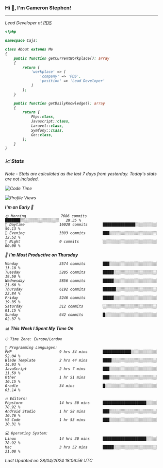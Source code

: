 ### Hi 👋, I'm Cameron Stephen!
<hr>
<p><em>Lead Developer at <a href="https://prindatasolutions.co.uk">PDS</a></p>


```php
<?php

namespace Cajs;

class About extends Me
{
    public function getCurrentWorkplace(): array
    {
        return [
            'workplace' => [
                'company' => 'PDS',
                'position' => 'Lead Developer'
            ]
        ];
    }

    public function getDailyKnowledge(): array
    {
        return [
            Php::class,
            Javascript::class,
            Laravel::class,
            Symfony::class,
            Go::class,
        ];
    }
}
```

### 📈 Stats
<p><em>Note - Stats are calculated as the last 7 days from yesterday. Today's stats are not included.</em></p>


<!--START_SECTION:waka-->
![Code Time](http://img.shields.io/badge/Code%20Time-3%2C789%20hrs%2019%20mins-blue)

![Profile Views](http://img.shields.io/badge/Profile%20Views-0-blue)

**I'm an Early 🐤** 

```text
🌞 Morning                7686 commits        ███████░░░░░░░░░░░░░░░░░░   28.35 % 
🌆 Daytime                16028 commits       ███████████████░░░░░░░░░░   59.13 % 
🌃 Evening                3393 commits        ███░░░░░░░░░░░░░░░░░░░░░░   12.52 % 
🌙 Night                  0 commits           ░░░░░░░░░░░░░░░░░░░░░░░░░   00.00 % 
```
📅 **I'm Most Productive on Thursday** 

```text
Monday                   3574 commits        ███░░░░░░░░░░░░░░░░░░░░░░   13.18 % 
Tuesday                  5285 commits        █████░░░░░░░░░░░░░░░░░░░░   19.50 % 
Wednesday                5856 commits        █████░░░░░░░░░░░░░░░░░░░░   21.60 % 
Thursday                 6192 commits        ██████░░░░░░░░░░░░░░░░░░░   22.84 % 
Friday                   5246 commits        █████░░░░░░░░░░░░░░░░░░░░   19.35 % 
Saturday                 312 commits         ░░░░░░░░░░░░░░░░░░░░░░░░░   01.15 % 
Sunday                   642 commits         █░░░░░░░░░░░░░░░░░░░░░░░░   02.37 % 
```


📊 **This Week I Spent My Time On** 

```text
🕑︎ Time Zone: Europe/London

💬 Programming Languages: 
PHP                      9 hrs 34 mins       █████████████░░░░░░░░░░░░   52.04 % 
Blade Template           2 hrs 44 mins       ████░░░░░░░░░░░░░░░░░░░░░   14.93 % 
JavaScript               2 hrs 7 mins        ███░░░░░░░░░░░░░░░░░░░░░░   11.59 % 
Other                    1 hr 51 mins        ███░░░░░░░░░░░░░░░░░░░░░░   10.15 % 
Gradle                   34 mins             █░░░░░░░░░░░░░░░░░░░░░░░░   03.14 % 

🔥 Editors: 
Phpstorm                 14 hrs 30 mins      ████████████████████░░░░░   78.92 % 
Android Studio           1 hr 58 mins        ███░░░░░░░░░░░░░░░░░░░░░░   10.76 % 
VS Code                  1 hr 53 mins        ███░░░░░░░░░░░░░░░░░░░░░░   10.31 % 

💻 Operating System: 
Linux                    14 hrs 30 mins      ████████████████████░░░░░   78.92 % 
Mac                      3 hrs 52 mins       █████░░░░░░░░░░░░░░░░░░░░   21.08 % 
```


 Last Updated on 28/04/2024 18:06:56 UTC
<!--END_SECTION:waka-->
